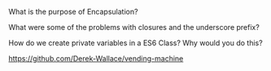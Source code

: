 What is the purpose of Encapsulation?

What were some of the problems with closures and the underscore prefix?

How do we create private variables in a ES6 Class? Why would you do this?


https://github.com/Derek-Wallace/vending-machine